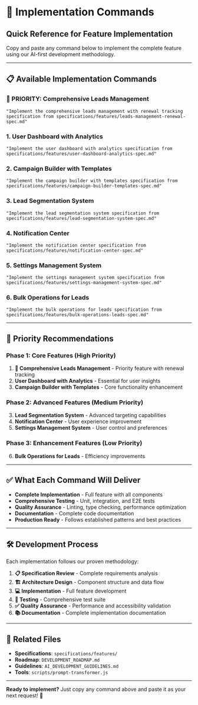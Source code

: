 # 🚀 Implementation Commands

## Quick Reference for Feature Implementation

Copy and paste any command below to implement the complete feature using our AI-first development methodology.

---

## 📋 **Available Implementation Commands**

### **🚨 PRIORITY: Comprehensive Leads Management**

```
"Implement the comprehensive leads management with renewal tracking specification from specifications/features/leads-management-renewal-spec.md"
```

### **1. User Dashboard with Analytics**

```
"Implement the user dashboard with analytics specification from specifications/features/user-dashboard-analytics-spec.md"
```

### **2. Campaign Builder with Templates**

```
"Implement the campaign builder with templates specification from specifications/features/campaign-builder-templates-spec.md"
```

### **3. Lead Segmentation System**

```
"Implement the lead segmentation system specification from specifications/features/lead-segmentation-system-spec.md"
```

### **4. Notification Center**

```
"Implement the notification center specification from specifications/features/notification-center-spec.md"
```

### **5. Settings Management System**

```
"Implement the settings management system specification from specifications/features/settings-management-system-spec.md"
```

### **6. Bulk Operations for Leads**

```
"Implement the bulk operations for leads specification from specifications/features/bulk-operations-leads-spec.md"
```

---

## 🎯 **Priority Recommendations**

### **Phase 1: Core Features** (High Priority)

1. **🚨 Comprehensive Leads Management** - Priority feature with renewal tracking
2. **User Dashboard with Analytics** - Essential for user insights
3. **Campaign Builder with Templates** - Core functionality enhancement

### **Phase 2: Advanced Features** (Medium Priority)

3. **Lead Segmentation System** - Advanced targeting capabilities
4. **Notification Center** - User experience improvement
5. **Settings Management System** - User control and preferences

### **Phase 3: Enhancement Features** (Low Priority)

6. **Bulk Operations for Leads** - Efficiency improvements

---

## ✅ **What Each Command Will Deliver**

- **Complete Implementation** - Full feature with all components
- **Comprehensive Testing** - Unit, integration, and E2E tests
- **Quality Assurance** - Linting, type checking, performance optimization
- **Documentation** - Complete code documentation
- **Production Ready** - Follows established patterns and best practices

---

## 🛠️ **Development Process**

Each implementation follows our proven methodology:

1. **📋 Specification Review** - Complete requirements analysis
2. **🏗️ Architecture Design** - Component structure and data flow
3. **💻 Implementation** - Full feature development
4. **🧪 Testing** - Comprehensive test suite
5. **✅ Quality Assurance** - Performance and accessibility validation
6. **📚 Documentation** - Complete implementation documentation

---

## 📁 **Related Files**

- **Specifications**: `specifications/features/`
- **Roadmap**: `DEVELOPMENT_ROADMAP.md`
- **Guidelines**: `AI_DEVELOPMENT_GUIDELINES.md`
- **Tools**: `scripts/prompt-transformer.js`

---

**Ready to implement?** Just copy any command above and paste it as your next request! 🚀
